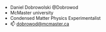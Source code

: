 - Daniel Dobrowolski @Dobrowod
- McMaster university
- Condensed Matter Physics Experimentalist
- 📫 dobrowod@mcmaster.ca

<!---
Dobrowod/Dobrowod is a ✨ special ✨ repository because its `README.md` (this file) appears on your GitHub profile.
You can click the Preview link to take a look at your changes.
--->
